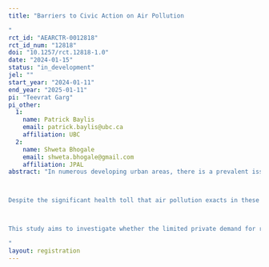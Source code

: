 ```yaml
---
title: "Barriers to Civic Action on Air Pollution
"
rct_id: "AEARCTR-0012818"
rct_id_num: "12818"
doi: "10.1257/rct.12818-1.0"
date: "2024-01-15"
status: "in_development"
jel: ""
start_year: "2024-01-11"
end_year: "2025-01-11"
pi: "Teevrat Garg"
pi_other:
  1:
    name: Patrick Baylis
    email: patrick.baylis@ubc.ca
    affiliation: UBC
  2:
    name: Shweta Bhogale
    email: shweta.bhogale@gmail.com
    affiliation: JPAL
abstract: "In numerous developing urban areas, there is a prevalent issue of high levels of air pollution, leading to increasingly severe consequences. The World Health Organization (WHO) estimates that one out of every nine global deaths can be attributed to air pollution, with 90% of these fatalities occurring in low and middle-income countries (WHO 2016). This problem is particularly critical in India, which is home to 14 of the world's 20 most polluted cities. Some estimates suggest that if New Delhi were to meet the air quality standards set by the WHO, it could potentially extend the average life expectancy by up to 10 years (Greenstone and Fan, 2019).

Despite the significant health toll that air pollution exacts in these areas, there is a notable absence of public pressure on elected officials to implement policy solutions that would improve air quality. The demand for air quality improvements among the public seems to be relatively low. However, information has the potential to be a powerful tool in aligning people's beliefs and preferences with the goal of cleaner air, thereby incentivizing policymakers to respond to this demand. The central questions here are: Can information be a driving force in generating civic demand for better air quality? And in what manner does information act as a barrier? Is it more critical to emphasize the adverse effects of pollution exposure (related to individual stakes and beliefs) or to help citizens overcome the perception that this issue cannot be resolved by highlighting state capacity and action (fatalism concerning state)?

This study aims to investigate whether the limited private demand for reductions in air pollution plays a significant role in explaining the persistence of poor air quality. Such an understanding is crucial for governments to prioritize efforts to combat air pollution and reduce pollution-related mortality. To achieve this goal, we intend to conduct an incentivized field experiment to gauge and compare private demand for cleaner air with the corresponding willingness of the public to engage in various civic actions that would lead to improved air quality. Furthermore, we will evaluate how different information treatments influence these measures and whether they increase support for environmental safeguards.
"
layout: registration
---
```


